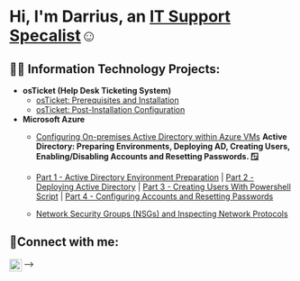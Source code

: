 <h1>Hi, I'm Darrius, an <a href="https://linkedin.com/in/darrius-singleton">IT Support Specalist</a>☺</h1>

<h2>👨‍💻 Information Technology Projects:</h2>

- <b>osTicket (Help Desk Ticketing System)</b>
  - [osTicket: Prerequisites and Installation](https://github.com/darriussingleton/osticket-prereqs)
  - [osTicket: Post-Installation Configuration](https://github.com/darriussingleton/post-install-config)
- <b>Microsoft Azure</b>
  - [Configuring On-premises Active Directory within Azure VMs](https://github.com/darriussingleton/Configuring-On-premises-Active-Directory-within-Azure-VMs)
 <b> Active Directory: Preparing Environments, Deploying AD, Creating Users, Enabling/Disabling Accounts and Resetting Passwords. 🪟</b>
  - [Part 1 - Active Directory Environment Preparation](https://github.com/darriussingleton/Configuring-On-premises-Active-Directory-within-Azure-VMs) | [Part 2 - Deploying Active Directory](https://github.com/darriussingleton/Deploying-Active-Directory/blob/main/README.md) | [Part 3 - Creating Users With Powershell Script](https://github.com/darriussingleton/Creating-users-with-Powershell/blob/main/README.md) | [Part 4 - Configuring Accounts and Resetting Passwords](https://github.com/cyberwahid01/4.4-Configuring-Accounts-and-Resetting-Passwords)

  - [Network Security Groups (NSGs) and Inspecting Network Protocols](https://github.com/darriussingleton/azure-network-protocols)

<h2>🤳Connect with me:</h2>

[<img align="left" alt="darrius | LinkedIn" width="22px" src="https://cdn.jsdelivr.net/npm/simple-icons@v3/icons/linkedin.svg" />][linkedin]


[linkedin]: https://linkedin.com/in/darrius-singleton
-->
